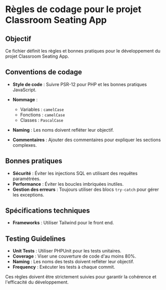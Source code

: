 # Règles de codage pour le projet Classroom Seating App

## Objectif

Ce fichier définit les règles et bonnes pratiques pour le développement du projet Classroom Seating App.

## Conventions de codage

- **Style de code** : Suivre PSR-12 pour PHP et les bonnes pratiques JavaScript.
- **Nommage** :
  - Variables : `camelCase`
  - Fonctions : `camelCase`
  - Classes : `PascalCase`
- **Naming** : Les noms doivent refléter leur objectif.

- **Commentaires** : Ajouter des commentaires pour expliquer les sections complexes.

## Bonnes pratiques

- **Sécurité** : Éviter les injections SQL en utilisant des requêtes paramétrées.
- **Performance** : Éviter les boucles imbriquées inutiles.
- **Gestion des erreurs** : Toujours utiliser des blocs `try-catch` pour gérer les exceptions.

## Spécifications techniques

- **Frameworks** : Utiliser Tailwind pour le front end.

## Testing Guidelines

- **Unit Tests** : Utiliser PHPUnit pour les tests unitaires.
- **Coverage** : Viser une couverture de code d'au moins 80%.
- **Naming** : Les noms des tests doivent refléter leur objectif.
- **Frequency** : Exécuter les tests à chaque commit.

Ces règles doivent être strictement suivies pour garantir la cohérence et l'efficacité du développement.